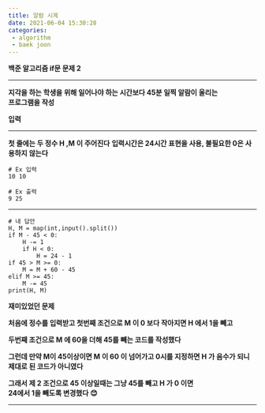 ```yaml
---
title: 알람 시계
date: 2021-06-04 15:30:28
categories: 
 - algorithm
 - baek joon
---
```

**백준 알고리즘 if문 문제 2**
___
**지각을 하는 학생을 위해 일어나야 하는 시간보다 45분 일찍 알람이 울리는**  
**프로그램을 작성**  

**입력**
___
**첫 줄에는 두 정수 H ,M 이 주어진다**
**입력시간은 24시간 표현을 사용,  불필요한 0은 사용하지 않는다**


```
# Ex 입력
10 10
```

```
# Ex 출력
9 25
```
___
```
# 내 답안
H, M = map(int,input().split())
if M - 45 < 0:
    H -= 1
    if H < 0:
        H = 24 - 1
if 45 > M >= 0:
    M = M + 60 - 45
elif M >= 45:
    M -= 45
print(H, M)
```
**재미있었던 문제**  

**처음에 정수를 입력받고 첫번째 조건으로 M 이 0 보다 작아지면 H 에서 1을 빼고**

**두번째 조건으로 M 에 60을 더해 45를 빼는 코드를 작성했다**  

**그런데 만약 M이 45이상이면 M 이 60 이 넘어가고 0시를 지정하면 H 가 음수가 되니**  
**제대로 된 코드가 아니였다**  

**그래서 제 2 조건으로 45 이상일때는 그냥 45를 빼고 H 가 0 이면**  
**24에서 1을 빼도록 변경했다 😊**
___
 
